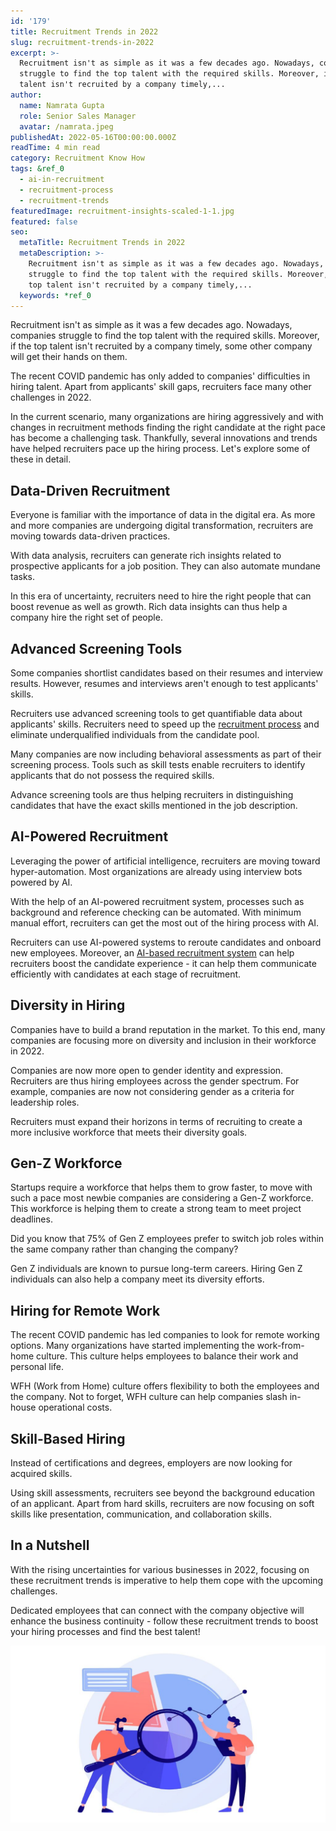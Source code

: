 ```yaml
---
id: '179'
title: Recruitment Trends in 2022
slug: recruitment-trends-in-2022
excerpt: >-
  Recruitment isn't as simple as it was a few decades ago. Nowadays, companies
  struggle to find the top talent with the required skills. Moreover, if the top
  talent isn't recruited by a company timely,...
author:
  name: Namrata Gupta
  role: Senior Sales Manager
  avatar: /namrata.jpeg
publishedAt: 2022-05-16T00:00:00.000Z
readTime: 4 min read
category: Recruitment Know How
tags: &ref_0
  - ai-in-recruitment
  - recruitment-process
  - recruitment-trends
featuredImage: recruitment-insights-scaled-1-1.jpg
featured: false
seo:
  metaTitle: Recruitment Trends in 2022
  metaDescription: >-
    Recruitment isn't as simple as it was a few decades ago. Nowadays, companies
    struggle to find the top talent with the required skills. Moreover, if the
    top talent isn't recruited by a company timely,...
  keywords: *ref_0
---
```


Recruitment isn't as simple as it was a few decades ago. Nowadays, companies struggle to find the top talent with the required skills. Moreover, if the top talent isn't recruited by a company timely, some other company will get their hands on them.

The recent COVID pandemic has only added to companies' difficulties in hiring talent. Apart from applicants' skill gaps, recruiters face many other challenges in 2022.

<!--more-->

In the current scenario, many organizations are hiring aggressively and with changes in recruitment methods finding the right candidate at the right pace has become a challenging task. Thankfully, several innovations and trends have helped recruiters pace up the hiring process. Let's explore some of these in detail. 

## **Data-Driven Recruitment** 

Everyone is familiar with the importance of data in the digital era. As more and more companies are undergoing digital transformation, recruiters are moving towards data-driven practices.

With data analysis, recruiters can generate rich insights related to prospective applicants for a job position. They can also automate mundane tasks.

In this era of uncertainty, recruiters need to hire the right people that can boost revenue as well as growth. Rich data insights can thus help a company hire the right set of people. 

## **Advanced Screening Tools** 

Some companies shortlist candidates based on their resumes and interview results. However, resumes and interviews aren't enough to test applicants' skills.

Recruiters use advanced screening tools to get quantifiable data about applicants' skills. Recruiters need to speed up the [recruitment process](https://www.thetalentpool.ai/blogs/slow-recruitment-process/) and eliminate underqualified individuals from the candidate pool.

Many companies are now including behavioral assessments as part of their screening process. Tools such as skill tests enable recruiters to identify applicants that do not possess the required skills.

Advance screening tools are thus helping recruiters in distinguishing candidates that have the exact skills mentioned in the job description. 

## **AI-Powered Recruitment** 

Leveraging the power of artificial intelligence, recruiters are moving toward hyper-automation. Most organizations are already using interview bots powered by AI.

With the help of an AI-powered recruitment system, processes such as background and reference checking can be automated. With minimum manual effort, recruiters can get the most out of the hiring process with AI.

Recruiters can use AI-powered systems to reroute candidates and onboard new employees. Moreover, an [AI-based recruitment system](https://www.thetalentpool.ai/) can help recruiters boost the candidate experience - it can help them communicate efficiently with candidates at each stage of recruitment. 

## **Diversity in Hiring** 

Companies have to build a brand reputation in the market. To this end, many companies are focusing more on diversity and inclusion in their workforce in 2022.

Companies are now more open to gender identity and expression. Recruiters are thus hiring employees across the gender spectrum. For example, companies are now not considering gender as a criteria for leadership roles.

Recruiters must expand their horizons in terms of recruiting to create a more inclusive workforce that meets their diversity goals. 

## **Gen-Z Workforce** 

Startups require a workforce that helps them to grow faster, to move with such a pace most newbie companies are considering a Gen-Z workforce. This workforce is helping them to create a strong team to meet project deadlines.

Did you know that 75% of Gen Z employees prefer to switch job roles within the same company rather than changing the company?

Gen Z individuals are known to pursue long-term careers. Hiring Gen Z individuals can also help a company meet its diversity efforts. 

## **Hiring for Remote Work** 

The recent COVID pandemic has led companies to look for remote working options. Many organizations have started implementing the work-from-home culture. This culture helps employees to balance their work and personal life.

WFH (Work from Home) culture offers flexibility to both the employees and the company. Not to forget, WFH culture can help companies slash in-house operational costs.

## **Skill-Based Hiring** 

Instead of certifications and degrees, employers are now looking for acquired skills.

Using skill assessments, recruiters see beyond the background education of an applicant. Apart from hard skills, recruiters are now focusing on soft skills like presentation, communication, and collaboration skills. 

## **In a Nutshell** 

With the rising uncertainties for various businesses in 2022, focusing on these recruitment trends is imperative to help them cope with the upcoming challenges.

Dedicated employees that can connect with the company objective will enhance the business continuity - follow these recruitment trends to boost your hiring processes and find the best talent! 

![recruitment trends](images/recruitment-insights-scaled-1-1-1024x576.jpg)
